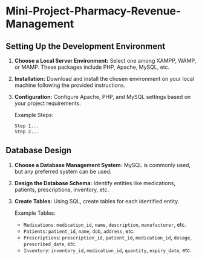 # Mini-Project-Pharmacy-Revenue-Management

## Setting Up the Development Environment

1. **Choose a Local Server Environment:** Select one among XAMPP, WAMP, or MAMP. These packages include PHP, Apache, MySQL, etc.
2. **Installation:** Download and install the chosen environment on your local machine following the provided instructions.
3. **Configuration:** Configure Apache, PHP, and MySQL settings based on your project requirements.

    Example Steps:
    ```bash
    Step 1...
    Step 2...
    ```

## Database Design

1. **Choose a Database Management System:** MySQL is commonly used, but any preferred system can be used.
2. **Design the Database Schema:** Identify entities like medications, patients, prescriptions, inventory, etc.
3. **Create Tables:** Using SQL, create tables for each identified entity.

    Example Tables:
    - `Medications`: `medication_id`, `name`, `description`, `manufacturer`, etc.
    - `Patients`: `patient_id`, `name`, `dob`, `address`, etc.
    - `Prescriptions`: `prescription_id`, `patient_id`, `medication_id`, `dosage`, `prescribed_date`, etc.
    - `Inventory`: `inventory_id`, `medication_id`, `quantity`, `expiry_date`, etc.
